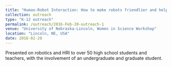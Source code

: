```yaml
---
title: "Human-Robot Interaction: How to make robots friendlier and helpful"
collection: outreach
type: "K-12 outreach"
permalink: /outreach/2016-Feb-20-outreach-1
venue: "University of Nebraska-Lincoln, Women in Science Workshop"
location: "Lincoln, NE, USA"
date: 2016-02-20
---
```


Presented on robotics and HRI to over 50 high school students and teachers, with the involvement of an undergraduate and graduate student.

